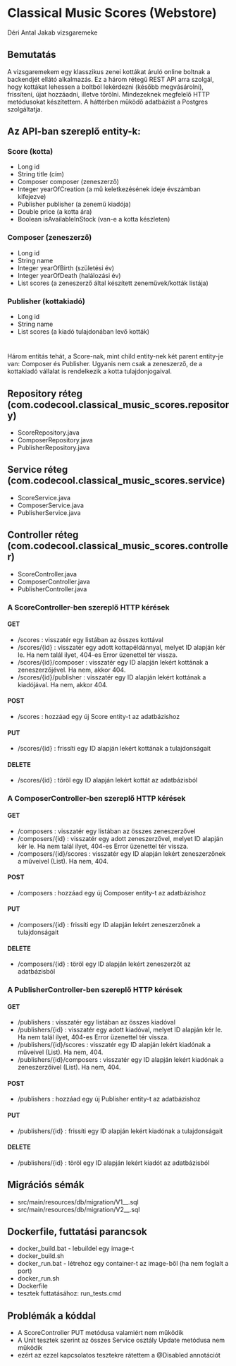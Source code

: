 # Classical Music Scores (Webstore)
Déri Antal Jakab vizsgaremeke

## Bemutatás
A vizsgaremekem egy klasszikus zenei kottákat áruló online boltnak
a backendjét ellátó alkalmazás. Ez a három rétegű REST API arra szolgál, hogy kottákat lehessen a boltból lekérdezni (később megvásárolni), frissíteni, újat hozzáadni, illetve törölni. Mindezeknek megfelelő HTTP metódusokat készítettem. A háttérben működő adatbázist a Postgres szolgáltatja.

## Az API-ban szereplő entity-k:

### Score (kotta)
- Long id
- String title (cím)
- Composer composer (zeneszerző)
- Integer yearOfCreation (a mű keletkezésének ideje évszámban kifejezve)
- Publisher publisher (a zenemű kiadója)
- Double price (a kotta ára)
- Boolean isAvailableInStock (van-e a kotta készleten)

### Composer (zeneszerző)
- Long id
- String name
- Integer yearOfBirth (születési év)
- Integer yearOfDeath (halálozási év)
- List<Score> scores (a zeneszerző által készített zeneművek/kották listája)

### Publisher (kottakiadó)
- Long id
- String name
- List<Score> scores (a kiadó tulajdonában levő kották)
#
  
Három entitás tehát, a Score-nak, mint child entity-nek két parent entity-je van: Composer és Publisher. Ugyanis nem csak a zeneszerző, de a kottakiadó vállalat is rendelkezik a kotta tulajdonjogaival.

## Repository réteg (com.codecool.classical_music_scores.repository)
- ScoreRepository.java
- ComposerRepository.java
- PublisherRepository.java

## Service réteg (com.codecool.classical_music_scores.service)
- ScoreService.java
- ComposerService.java
- PublisherService.java

## Controller réteg (com.codecool.classical_music_scores.controller)
- ScoreController.java
- ComposerController.java
- PublisherController.java

### A ScoreController-ben szereplő HTTP kérések

#### GET
- /scores : visszatér egy listában az összes kottával
- /scores/{id} : visszatér egy adott kottapéldánnyal, melyet ID alapján kér le. Ha nem talál ilyet, 404-es Error üzenettel tér vissza.
- /scores/{id}/composer : visszatér egy ID alapján lekért kottának a zeneszerzőjével. Ha nem, akkor 404.
- /scores/{id}/publisher : visszatér egy ID alapján lekért kottának a kiadójával. Ha nem, akkor 404.

#### POST
- /scores : hozzáad egy új Score entity-t az adatbázishoz

#### PUT
- /scores/{id} : frissíti egy ID alapján lekért kottának a tulajdonságait 

#### DELETE
- /scores/{id} : töröl egy ID alapján lekért kottát az adatbázisból


### A ComposerController-ben szereplő HTTP kérések

#### GET
- /composers : visszatér egy listában az összes zeneszerzővel
- /composers/{id} : visszatér egy adott zeneszerzővel, melyet ID alapján kér le. Ha nem talál ilyet, 404-es Error üzenettel tér vissza.
- /composers/{id}/scores : visszatér egy ID alapján lekért zeneszerzőnek a műveivel (List<Score>). Ha nem, 404.

#### POST
- /composers : hozzáad egy új Composer entity-t az adatbázishoz

#### PUT
- /composers/{id} : frissíti egy ID alapján lekért zeneszerzőnek a tulajdonságait 

#### DELETE
- /composers/{id} : töröl egy ID alapján lekért zeneszerzőt az adatbázisból


### A PublisherController-ben szereplő HTTP kérések

#### GET
- /publishers : visszatér egy listában az összes kiadóval
- /publishers/{id} : visszatér egy adott kiadóval, melyet ID alapján kér le. Ha nem talál ilyet, 404-es Error üzenettel tér vissza.
- /publishers/{id}/scores : visszatér egy ID alapján lekért kiadónak a műveivel (List<Score>). Ha nem, 404.
- /publishers/{id}/composers : visszatér egy ID alapján lekért kiadónak a zeneszerzőivel (List<Composer>). Ha nem, 404.

#### POST
- /publishers : hozzáad egy új Publisher entity-t az adatbázishoz

#### PUT
- /publishers/{id} : frissíti egy ID alapján lekért kiadónak a tulajdonságait 

#### DELETE
- /publishers/{id} : töröl egy ID alapján lekért kiadót az adatbázisból

## Migrációs sémák
- src/main/resources/db/migration/V1__.sql
- src/main/resources/db/migration/V2__.sql

## Dockerfile, futtatási parancsok
- docker_build.bat - lebuildel egy image-t
- docker_build.sh
- docker_run.bat - létrehoz egy container-t az image-ből (ha nem foglalt a port)
- docker_run.sh
- Dockerfile
- tesztek futtatásához: run_tests.cmd

## Problémák a kóddal
- A ScoreController PUT metódusa valamiért nem működik
- A Unit tesztek szerint az összes Service osztály Update metódusa nem működik
- ezért az ezzel kapcsolatos tesztekre rátettem a @Disabled annotációt
